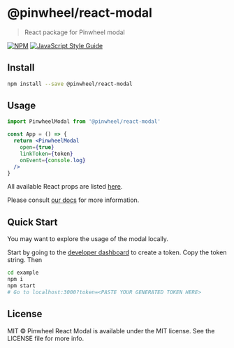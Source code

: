 # @pinwheel/react-modal

> React package for Pinwheel modal

[![NPM](https://img.shields.io/npm/v/@pinwheel/react-modal.svg)](https://www.npmjs.com/package/@pinwheel/react-modal) [![JavaScript Style Guide](https://img.shields.io/badge/code_style-standard-brightgreen.svg)](https://standardjs.com)

## Install

```bash
npm install --save @pinwheel/react-modal
```

## Usage

```jsx
import PinwheelModal from '@pinwheel/react-modal'

const App = () => {
  return <PinwheelModal
    open={true}
    linkToken={token}
    onEvent={console.log}
  />
}
```

All available React props are listed [here](https://docs.pinwheelapi.com/docs/link-1#initializationparams).

Please consult [our docs](https://docs.pinwheelapi.com/docs/link-1) for more information.

## Quick Start

You may want to explore the usage of the modal locally.

Start by going to the [developer dashboard](https://developer.getpinwheel.com/test-console) to create a token. Copy the token string. Then

```sh
cd example
npm i
npm start
# Go to localhost:3000?token=<PASTE YOUR GENERATED TOKEN HERE>
```

## License

MIT ©
Pinwheel React Modal is available under the MIT license. See the LICENSE file for more info.
